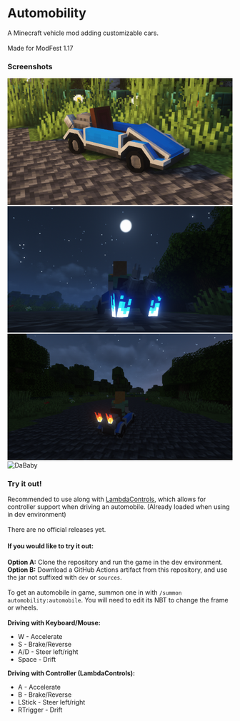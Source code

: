 # Automobility
A Minecraft vehicle mod adding customizable cars. <br/><br/>
Made for ModFest 1.17

### Screenshots
![Standard Car](./md/standard_car.png) <br/>
![Drifting](./md/drifting.png) <br/>
![Turbo](./md/turbo.png) <br/>
![DaBaby](./md/dababy.png) <br/>

### Try it out!
Recommended to use along with [LambdaControls](https://www.curseforge.com/minecraft/mc-mods/lambdacontrols), which allows for controller support when driving an automobile. (Already loaded when using in dev environment)
<br/><br/>
There are no official releases yet. <br/>
#### If you would like to try it out:
**Option A:** Clone the repository and run the game in the dev environment. <br/>
**Option B:** Download a GitHub Actions artifact from this repository, and use the jar not suffixed with `dev` or `sources`. <br/>
<br/>
To get an automobile in game, summon one in with `/summon automobility:automobile`. You will need to edit its NBT to change the frame or wheels. <br/>
<br/>
**Driving with Keyboard/Mouse:**
- W - Accelerate
- S - Brake/Reverse
- A/D - Steer left/right
- Space - Drift

**Driving with Controller (LambdaControls):**
- A - Accelerate
- B - Brake/Reverse
- LStick - Steer left/right
- RTrigger - Drift
